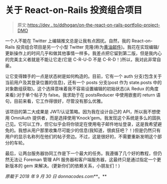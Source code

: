 # 关于 React-on-Rails 投资组合项目

> 原文:[https://dev . to/ddhogan/on-the-react-on-rails-portfolio-project-DMO](https://dev.to/ddhogan/on-the-react-on-rails-portfolio-project-dmo)

一个人不能在 Twitter 上编辑推文总是让我有点困扰。自然，我的 React-on-Rails 投资组合项目是另一个小型 Twitter 克隆(称为[黄油邮件](https://github.com/ddhogan/butter-emails))。我花在实现编辑/更新操作上的时间几乎和做其他事情一样多。我差点把它留到第二版，但是我内心的完美主义者就是不能让它走(它是 C-R-U-D 不是 C-R-D！)所以，我对此非常自豪。

让它变得棘手的一点是状态树是如何构造的。目前，它有一个 auth 分支(包含关于当前用户及其登录位置的信息)，还有一个 posts 分支(post 作为 state.posts 中的对象数组获取)。这个选择意味着我不容易设置编辑的初始状态(从 Redux 的角度来看):对于单个帖子为 false。我求助于在 postsReducer 中使用嵌套的 return 语句，目前来看，它工作得很好，尽管没有那么优雅。

该项目的第二大成果是 JWT/认证策略。因为我在设计自己的 API，所以我不想使用 OmniAuth 提供者，而是选择使用‘Knock’gem。我发现这个系统是多么的固执己见。它可以工作，但它似乎会将你锁定在使用电子邮件地址登录，这是我希望避免的。我想从用户那里收集尽可能少的信息(我知道，很疯狂吧？！)但是仍然只有用户的显示名称列在他们的帖子旁边。不过，这是很好的，不需要重新发明这个部分的车轮。

最后，让两台服务器协同工作是下一个最大的任务。我遵循了几个好的教程，但仍然无法让 Foreman 管理 API 服务器和客户端服务器，这最终只是通过指定一个更新版本的 gem 来解决。(更新你们的依赖关系，小朋友们！)

*原载于 2018 年 9 月 30 日 donnacodes.com***。**
